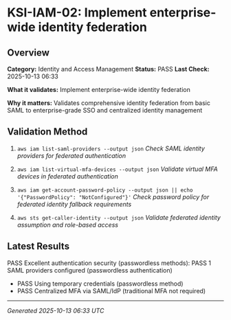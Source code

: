 # KSI-IAM-02: Implement enterprise-wide identity federation

## Overview

**Category:** Identity and Access Management
**Status:** PASS
**Last Check:** 2025-10-13 06:33

**What it validates:** Implement enterprise-wide identity federation

**Why it matters:** Validates comprehensive identity federation from basic SAML to enterprise-grade SSO and centralized identity management

## Validation Method

1. `aws iam list-saml-providers --output json`
   *Check SAML identity providers for federated authentication*

2. `aws iam list-virtual-mfa-devices --output json`
   *Validate virtual MFA devices in federated authentication*

3. `aws iam get-account-password-policy --output json || echo '{"PasswordPolicy": "NotConfigured"}'`
   *Check password policy for federated identity fallback requirements*

4. `aws sts get-caller-identity --output json`
   *Validate federated identity assumption and role-based access*

## Latest Results

PASS Excellent authentication security (passwordless methods): PASS 1 SAML providers configured (passwordless authentication)
- PASS Using temporary credentials (passwordless method)
- PASS Centralized MFA via SAML/IdP (traditional MFA not required)

---
*Generated 2025-10-13 06:33 UTC*